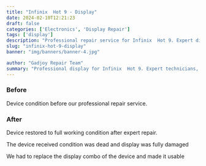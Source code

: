 ```yaml
---
title: "Infinix  Hot 9 - Display"
date: 2024-02-10T12:21:23
draft: false
categories: ['Electronics', 'Display Repair']
tags: ['display']
description: "Professional repair service for Infinix  Hot 9. Expert diagnosis and quality repairs in Bangalore."
slug: "infinix-hot-9-display"
banner: "img/banners/banner-4.jpg"

author: "Gadjoy Repair Team"
summary: "Professional display for Infinix  Hot 9. Expert technicians, quality parts, warranty included."
---
```


### Before

Device condition before our professional repair service.

### After

Device restored to full working condition after expert repair.

The device received condition was dead and display was fully damaged

We had to replace the display combo of the device and made it usable